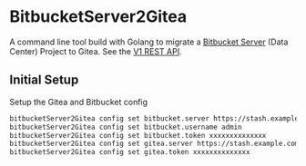 # BitbucketServer2Gitea

A command line tool build with Golang to migrate a [Bitbucket Server](https://www.atlassian.com/software/bitbucket/enterprise) (Data Center) Project to Gitea. See the [V1 REST API](https://developer.atlassian.com/server/bitbucket/rest/v815/intro/#about).

## Initial Setup

Setup the Gitea and Bitbucket config

```bash
bitbucketServer2Gitea config set bitbucket.server https://stash.example.com
bitbucketServer2Gitea config set bitbucket.username admin
bitbucketServer2Gitea config set bitbucket.token xxxxxxxxxxxxxx
bitbucketServer2Gitea config set gitea.server https://stash.example.com
bitbucketServer2Gitea config set gitea.token xxxxxxxxxxxxxx
```
